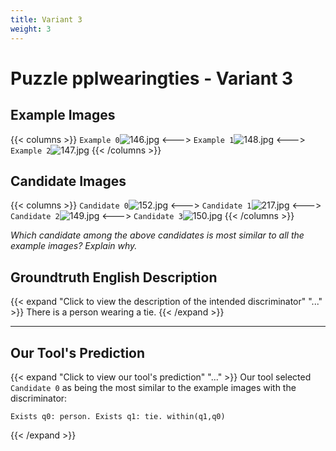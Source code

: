 ```yaml
---
title: Variant 3
weight: 3
---
```


# Puzzle pplwearingties - Variant 3

## Example Images
{{< columns >}}
`Example 0`![146.jpg](/natscene_data/images/146.jpg)
<--->
`Example 1`![148.jpg](/natscene_data/images/148.jpg)
<--->
`Example 2`![147.jpg](/natscene_data/images/147.jpg)
{{< /columns >}}

## Candidate Images
{{< columns >}}
`Candidate 0`![152.jpg](/natscene_data/images/152.jpg)
<--->
`Candidate 1`![217.jpg](/natscene_data/images/217.jpg)
<--->
`Candidate 2`![149.jpg](/natscene_data/images/149.jpg)
<--->
`Candidate 3`![150.jpg](/natscene_data/images/150.jpg)
{{< /columns >}}

*Which candidate among the above candidates is most similar to all the example images? Explain why.*

## Groundtruth English Description

{{< expand "Click to view the description of the intended discriminator" "..." >}}
There is a person wearing a tie.
{{< /expand >}}

---



## Our Tool's Prediction

{{< expand "Click to view our tool's prediction" "..." >}}
Our tool selected `Candidate 0` as being the most similar to the example images with the discriminator:
```plaintext
Exists q0: person. Exists q1: tie. within(q1,q0)
```
{{< /expand >}}
